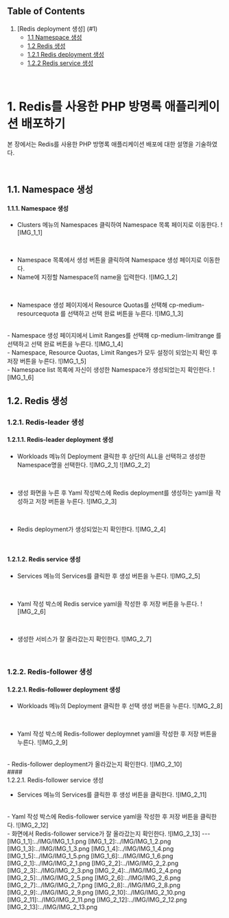 ## Table of Contents

1. [Redis deployment 생성] (#1)
   * [1.1 Namespace 생성 ](#1-1)
   * [1.2 Redis 생성 ](#1-2)
   * [1.2.1 Redis deployment 생성](#1-2-1)
   * [1.2.2 Redis service 생성](#1-2-1)
<br>

# <div id='1'/> 1. Redis를 사용한 PHP 방명록 애플리케이션 배포하기
본 장에서는 Redis를 사용한 PHP 방명록 애플리케이션 배포에 대한 설명을 기술하였다.

<br>

## <div id='1-1'/> 1.1. Namespace 생성
#### <div id='1-1-1'/> 1.1.1. Namespace 생성
- Clusters 메뉴의 Namespaces 클릭하여 Namespace 목록 페이지로 이동한다.
  ![IMG_1_1]

<br>

- Namespace 목록에서 생성 버튼을 클릭하여 Namespace 생성 페이지로 이동한다.
- Name에 지정할 Namespace의 name을 입력한다.
  ![IMG_1_2]

<br>

- Namespace 생성 페이지에서 Resource Quotas를 선택해 cp-medium-resourcequota 를 선택하고 선택 완료 버튼을 누른다.
  ![IMG_1_3]

<br>
- Namespace 생성 페이지에서 Limit Ranges를 선택해 cp-medium-limitrange 를 선택하고 선택 완료 버튼을 누른다.
  ![IMG_1_4]

<br>
- Namespace, Resource Quotas, Limit Ranges가 모두 설정이 되었는지 확인 후 저장 버튼을 누른다.
  ![IMG_1_5]

  <br>
- Namespace list 목록에 자신이 생성한 Namespace가 생성되었는지 확인한다.
  ![IMG_1_6]

<br>

## <div id='1-2'/> 1.2. Redis 생성
### <div id='1-2-1'/> 1.2.1. Redis-leader 생성
#### <div id='1-2-1-1'/> 1.2.1.1. Redis-leader deployment 생성

- Workloads 메뉴의 Deployment 클릭한 후 상단의 ALL을 선택하고 생성한 Namespace명을 선택한다.
  ![IMG_2_1]
  ![IMG_2_2]

<br>

- 생성 화면을 누른 후 Yaml 작성박스에 Redis deployment를 생성하는 yaml을 작성하고 저장 버튼을 누른다.
  ![IMG_2_3]

<br>

- Redis deployment가 생성되었는지 확인한다.
  ![IMG_2_4]

<br>

#### <div id='1-2-1-2'/> 1.2.1.2. Redis service 생성
- Services 메뉴의 Services를 클릭한 후 생성 버튼을 누른다.
  ![IMG_2_5]

<br>

- Yaml 작성 박스에 Redis service yaml을 작성한 후 저장 버튼을 누른다.
  ![IMG_2_6]
  
<br>

- 생성한 서비스가 잘 올라갔는지 확인한다.
  ![IMG_2_7]
  
<br>

### <div id='1-2-2'/> 1.2.2. Redis-follower 생성
#### <div id='1-2-2-1'/> 1.2.2.1. Redis-follower deployment 생성
- Workloads 메뉴의 Deployment 클릭한 후 선택 생성 버튼을 누른다.
  ![IMG_2_8]
<br>
  
- Yaml 작성 박스에 Redis-follower deploymnet yaml을 작성한 후 저장 버튼을 누른다.
  ![IMG_2_9]

<br>
- Redis-follower deployment가 올라갔는지 확인한다.
  ![IMG_2_10]
<br>
#### <div id='1-2-2-1'/> 1.2.2.1. Redis-follower service 생성

- Services 메뉴의 Services를 클릭한 후 생성 버튼을 클릭한다.
  ![IMG_2_11]

<br>
- Yaml 작성 박스에 Redis-follower service yaml을 작성한 후 저장 버튼을 클릭한다.
  ![IMG_2_12]
<br>
- 화면에서 Redis-follower service가 잘 올라갔는지 확인한다.
  ![IMG_2_13]
---
[IMG_1_1]:../IMG/IMG_1_1.png
[IMG_1_2]:../IMG/IMG_1_2.png
[IMG_1_3]:../IMG/IMG_1_3.png
[IMG_1_4]:../IMG/IMG_1_4.png  
[IMG_1_5]:../IMG/IMG_1_5.png  
[IMG_1_6]:../IMG/IMG_1_6.png
[IMG_2_1]:../IMG/IMG_2_1.png
[IMG_2_2]:../IMG/IMG_2_2.png
[IMG_2_3]:../IMG/IMG_2_3.png
[IMG_2_4]:../IMG/IMG_2_4.png
[IMG_2_5]:../IMG/IMG_2_5.png
[IMG_2_6]:../IMG/IMG_2_6.png
[IMG_2_7]:../IMG/IMG_2_7.png
[IMG_2_8]:../IMG/IMG_2_8.png
[IMG_2_9]:../IMG/IMG_2_9.png
[IMG_2_10]:../IMG/IMG_2_10.png
[IMG_2_11]:../IMG/IMG_2_11.png
[IMG_2_12]:../IMG/IMG_2_12.png
[IMG_2_13]:../IMG/IMG_2_13.png
